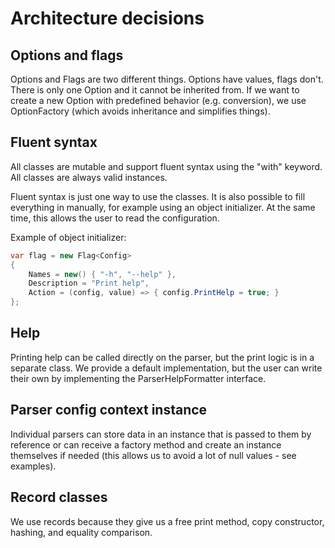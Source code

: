# Architecture decisions

## Options and flags

Options and Flags are two different things. Options have values, flags don't.
There is only one Option and it cannot be inherited from. If we want to create a
new Option with predefined behavior (e.g. conversion), we use OptionFactory
(which avoids inheritance and simplifies things).

## Fluent syntax

All classes are mutable and support fluent syntax using the "with" keyword. All
classes are always valid instances.

Fluent syntax is just one way to use the classes. It is also possible to fill
everything in manually, for example using an object initializer. At the same
time, this allows the user to read the configuration.

Example of object initializer:

```csharp
var flag = new Flag<Config>
{
    Names = new() { "-h", "--help" },
    Description = "Print help",
    Action = (config, value) => { config.PrintHelp = true; }
};
```

## Help

Printing help can be called directly on the parser, but the print logic is in a
separate class. We provide a default implementation, but the user can write
their own by implementing the ParserHelpFormatter interface.

## Parser config context instance

Individual parsers can store data in an instance that is passed to them by
reference or can receive a factory method and create an instance themselves if
needed (this allows us to avoid a lot of null values - see examples).

## Record classes

We use records because they give us a free print method, copy constructor,
hashing, and equality comparison.
